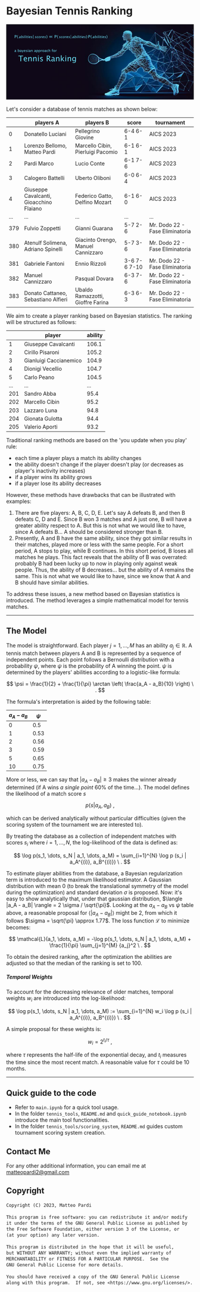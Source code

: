 # Bayesian Tennis Ranking

![background_image.png](background_image.png)

Let's consider a database of tennis matches as shown below:

|      | players A                           | players B                             | score     | tournament                  |
|------|------------------------------------|---------------------------------------|-----------|-----------------------------|
| 0    | Donatello Luciani                  | Pellegrino Giovine                    | 6-4 6-1   | AICS 2023                   |
| 1    | Lorenzo Bellomo, Matteo Pardi      | Marcello Cibin, Pierluigi Pacomio      | 6-1 6-1   | AICS 2023                   |
| 2    | Pardi Marco                        | Lucio Conte                           | 6-1 7-6   | AICS 2023                   |
| 3    | Calogero Battelli                  | Uberto Oliboni                        | 6-0 6-4   | AICS 2023                   |
| 4    | Giuseppe Cavalcanti, Gioacchino Flaiano | Federico Gatto, Delfino Mozart     | 6-1 6-0   | AICS 2023                   |
| ...  | ...                                | ...                                   | ...       | ...                         |
| 379  | Fulvio Zoppetti                     | Gianni Guarana                        | 5-7 2-6   | Mr. Dodo 22 - Fase Eliminatoria |
| 380  | Atenulf Solimena, Adriano Spinelli  | Giacinto Orengo, Manuel Cannizzaro    | 5-7 3-6   | Mr. Dodo 22 - Fase Eliminatoria |
| 381  | Gabriele Fantoni                   | Ennio Rizzoli                         | 3-6 7-6 7-10 | Mr. Dodo 22 - Fase Eliminatoria |
| 382  | Manuel Cannizzaro                  | Pasqual Dovara                        | 6-3 7-6   | Mr. Dodo 22 - Fase Eliminatoria |
| 383  | Donato Cattaneo, Sebastiano Alfieri | Ubaldo Ramazzotti, Gioffre Farina   | 6-3 6-3   | Mr. Dodo 22 - Fase Eliminatoria |


We aim to create a player ranking based on Bayesian statistics. The ranking will be structured as follows:

|     | player                  | ability |
|-----|-------------------------|---------|
| 1   | Giuseppe Cavalcanti     | 106.1   |
| 2   | Cirillo Pisaroni        | 105.2   |
| 3   | Gianluigi Caccianemico  | 104.9   |
| 4   | Dionigi Vecellio        | 104.7   |
| 5   | Carlo Peano             | 104.5   |
| ... | ...                     | ...     |
| 201 | Sandro Abba             | 95.4    |
| 202 | Marcello Cibin          | 95.2    |
| 203 | Lazzaro Luna            | 94.8    |
| 204 | Gionata Gulotta         | 94.4    |
| 205 | Valerio Aporti          | 93.2    |


Traditional ranking methods are based on the 'you update when you play' rule:
- each time a player plays a match its ability changes
- the ability doesn't change if the player doesn't play (or decreases as player's inactivity increases)
- if a player wins its ability grows
- if a player lose its ability decreases

However, these methods have drawbacks that can be illustrated with examples:
1. There are five players: A, B, C, D, E. Let's say A defeats B, and then B defeats C, D and E. Since B won 3 matches and A just one, B will have a greater ability respect to A. But this is not what we would like to have, since A defeats B... A should be considered stronger than B.
2. Presently, A and B have the same ability, since they got similar results in their matches, played more or less with the same people. For a short period, A stops to play, while B continues. In this short period, B loses all matches he plays. This fact reveals that the ability of B was overrated: probably B had been lucky up to now in playing only against weak people. Thus, the ability of B decreases... but the ability of A remains the same. This is not what we would like to have, since we know that A and B should have similar abilities.

To address these issues, a new method based on Bayesian statistics is introduced. The method leverages a simple mathematical model for tennis matches.

***

## The Model

The model is straightforward. Each player $j = 1, \dots, M$ has an ability $a_j \in \mathbb{R}$. A tennis match between players A and B is represented by a sequence of independent points. Each point follows a Bernoulli distribution with a probability $\psi$, where $\psi$ is the probability of A winning the point. $\psi$ is determined by the players' abilities according to a logistic-like formula:

$$
\psi = \frac{1}{2} + \frac{1}{\pi} \arctan \left( \frac{a_A - a_B}{10} \right) \ .
$$

The formula's interpretation is aided by the following table:

| $a_A - a_B$ | $\psi$ |
|------------|--------|
| $0$        | $0.5$  |
| $1$        | $0.53$ |
| $2$        | $0.56$ |
| $3$        | $0.59$ |
| $5$        | $0.65$ |
| $10$       | $0.75$ |

More or less, we can say that $|a_A - a_B| \geq 3$ makes the winner already determined (if A wins *a single point* 60% of the time...). The model defines the likelihood of a match score $s$

$$
p(s|a_A, a_B) \ ,
$$

which can be derived analytically without particular difficulties (given the scoring system of the tournament we are interested to).

By treating the database as a collection of independent matches with scores $s_i$ where $i = 1, \dots, N$, the log-likelihood of the data is defined as:

$$
\log p(s_1, \dots, s_N | a_1, \dots, a_M) = \sum_{i=1}^{N} \log p (s_i | a_A^{(i)}, a_B^{(i)}) \ .
$$

To estimate player abilities from the database, a Bayesian regularization term is introduced to the maximum likelihood estimator. A Gaussian distribution with mean 0 (to break the translational symmetry of the model during the optimization) and standard deviation $\sigma$ is proposed. Now: it's easy to show analytically that, under that gaussian distribution, $\langle |a_A - a_B| \rangle = 2 \sigma / \sqrt{\pi}$. Looking at the $a_A - a_B$ vs $\psi$ table above, a reasonable proposal for $\langle |a_A - a_B| \rangle$ might be 2, from which it follows $\sigma = \sqrt{\pi} \approx 1.77$. The loss function $\mathcal{L}$ to minimize becomes:

$$
\mathcal{L}(a_1, \dots, a_M) = -\log p(s_1, \dots, s_N | a_1, \dots, a_M) + \frac{1}{\pi} \sum_{j=1}^{M} {a_j}^2 \ .
$$

To obtain the desired ranking, after the optimization the abilities are adjusted so that the median of the ranking is set to 100.

##### Temporal Weights

To account for the decreasing relevance of older matches, temporal weights $w_i$ are introduced into the log-likelihood:

$$
\log p(s_1, \dots, s_N | a_1, \dots, a_M) := \sum_{i=1}^{N} w_i \log p (s_i | a_A^{(i)}, a_B^{(i)}) \ .
$$

A simple proposal for these weights is:

$$
w_i = 2^{t_i / \tau} \ ,
$$

where $\tau$ represents the half-life of the exponential decay, and $t_i$ measures the time since the most recent match. A reasonable value for $\tau$ could be 10 months.

***

## Quick guide to the code

- Refer to `main.ipynb` for a quick tool usage.
- In the folder `tennis_tools`, `README.md` and `quick_guide_notebook.ipynb` introduce the main tool functionalities.
- In the folder `tennis_tools/scoring_system`, `README.md` guides custom tournament scoring system creation.

## Contact Me

For any other additional information, you can email me at matteopardi2@gmail.com

## Copyright

```
Copyright (C) 2023, Matteo Pardi

This program is free software: you can redistribute it and/or modify
it under the terms of the GNU General Public License as published by
the Free Software Foundation, either version 3 of the License, or
(at your option) any later version.

This program is distributed in the hope that it will be useful,
but WITHOUT ANY WARRANTY; without even the implied warranty of
MERCHANTABILITY or FITNESS FOR A PARTICULAR PURPOSE.  See the
GNU General Public License for more details.

You should have received a copy of the GNU General Public License
along with this program.  If not, see <https://www.gnu.org/licenses/>.